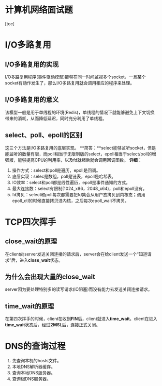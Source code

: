 # 计算机网络面试题

[toc]

# I/O多路复用
## I/O多路复用的实现
I/O多路复用程序(事件驱动模型)能够在同一时间监视多个socket，一旦某个socket有动作发生了，那么I/O多路复用就会调用相应的程序来处理。
## I/O多路复用的意义
该模型一般是用于单线程的环境(Redis)，单线程的情况下就能够避免上下文切换带来的消耗，从而降低延迟，同时充分利用了单线程。
## select、poll、epoll的区别
这三个方法是I/O多路复用的底层实现。
**简答：**select能够监听socket，但是能监听的数量有限，而poll相当于无限制版的select，epoll相当于select/poll的增强版，能够提高CPU的利用率，以及fd就绪后就会调用回调函数。
**详细：**
1. 操作方式：select和poll是遍历，epoll是回调。
2. 底层实现：selec是数组，poll是链表，epoll是哈希表。
3. IO效率：select和poll都是线性遍历，epoll是事件通知的方式。
4. 最大连接数：select有限制(1024_x86，2048_x64)，poll和epoll没有。
5. fd拷贝：select和poll每次都需要把fd集合从用户态拷贝到内核态；调用epoll_ctl的时候直接拷贝进内核，之后每次epoll_wait不拷贝。


# TCP四次挥手
## close_wait的原理
在client向server发送关闭连接的请求后，server会在给client发送一个“知道请求”后，进入**close_wait**状态。
## 为什么会出现大量的close_wait
server因为要处理特别多的读写请求(IO阻塞)而没有能力去发送关闭连接请求。
## time_wait的原理
在第四次挥手的时候，client在收到**FIN**后，client就进入**time_wait**。client在进入**time_wait**状态后，经过**2MSL**后，连接正式关闭。

# DNS的查询过程
1. 先查询本机的hosts文件。
2. 本地DNS解析器缓存。
3. 查询本地DNS服务器。
4. 查询根DNS服务器。